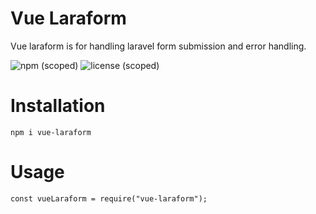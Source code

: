 # Vue Laraform
Vue laraform is for handling laravel form submission and error handling.

![npm (scoped)](https://img.shields.io/npm/v/@sujancse/vue-laraform.svg)
![license (scoped)](https://img.shields.io/github/license/sujancse/vue-laraform.svg)

# Installation
```
npm i vue-laraform
```

# Usage
```
const vueLaraform = require("vue-laraform");
```


